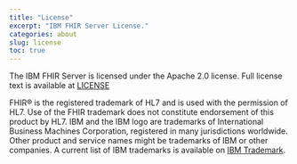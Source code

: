 ```yaml
---
title: "License"
excerpt: "IBM FHIR Server License."
categories: about
slug: license
toc: true
---
```


The IBM FHIR Server is licensed under the Apache 2.0 license. Full license text is available at [LICENSE](https://ibm.github.io/FHIR/LICENSE/)


FHIR® is the registered trademark of HL7 and is used with the permission of HL7. Use of the FHIR trademark does not constitute endorsement of this product by HL7. IBM and the IBM logo are trademarks of International Business Machines Corporation, registered in many jurisdictions worldwide. Other product and service names might be trademarks of IBM or other companies. A current list of IBM trademarks is available on [IBM Trademark](https://ibm.com/trademark).
